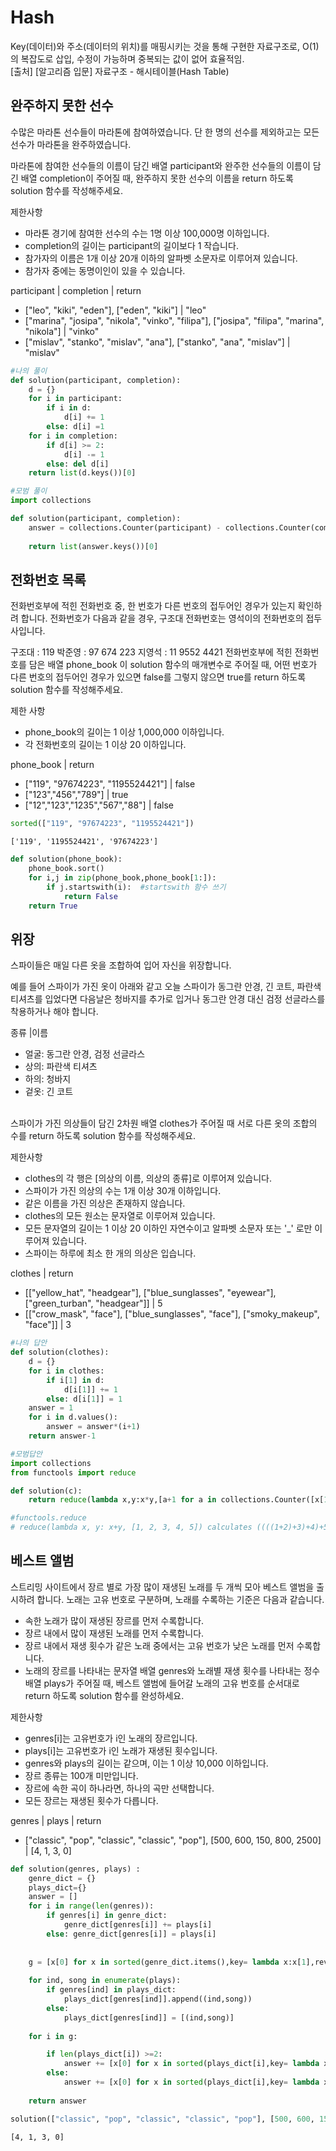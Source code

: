 
# Hash

Key(데이터)와 주소(데이터의 위치)를 매핑시키는 것을 통해 구현한 자료구조로, O(1)의 복잡도로 삽입, 수정이 가능하며 중복되는 값이 없어 효율적임. <br>
[출처] [알고리즘 입문] 자료구조 - 해시테이블(Hash Table)

## 완주하지 못한 선수

수많은 마라톤 선수들이 마라톤에 참여하였습니다. 단 한 명의 선수를 제외하고는 모든 선수가 마라톤을 완주하였습니다.

마라톤에 참여한 선수들의 이름이 담긴 배열 participant와 완주한 선수들의 이름이 담긴 배열 completion이 주어질 때, 완주하지 못한 선수의 이름을 return 하도록 solution 함수를 작성해주세요.

제한사항
- 마라톤 경기에 참여한 선수의 수는 1명 이상 100,000명 이하입니다.
- completion의 길이는 participant의 길이보다 1 작습니다.
- 참가자의 이름은 1개 이상 20개 이하의 알파벳 소문자로 이루어져 있습니다.
- 참가자 중에는 동명이인이 있을 수 있습니다.

participant	| completion | return
- ["leo", "kiki", "eden"], ["eden", "kiki"] | "leo"
- ["marina", "josipa", "nikola", "vinko", "filipa"], ["josipa", "filipa", "marina", "nikola"] | "vinko"
- ["mislav", "stanko", "mislav", "ana"], ["stanko", "ana", "mislav"] | "mislav"


```python
#나의 풀이
def solution(participant, completion):
    d = {}
    for i in participant:
        if i in d:
            d[i] += 1
        else: d[i] =1
    for i in completion:
        if d[i] >= 2:
            d[i] -= 1
        else: del d[i]
    return list(d.keys())[0]
```


```python
#모범 풀이
import collections

def solution(participant, completion):
    answer = collections.Counter(participant) - collections.Counter(completion)  #Counter객체끼리는 뺄 수 있음
    
    return list(answer.keys())[0]
```

## 전화번호 목록

전화번호부에 적힌 전화번호 중, 한 번호가 다른 번호의 접두어인 경우가 있는지 확인하려 합니다.
전화번호가 다음과 같을 경우, 구조대 전화번호는 영석이의 전화번호의 접두사입니다.

구조대 : 119
박준영 : 97 674 223
지영석 : 11 9552 4421
전화번호부에 적힌 전화번호를 담은 배열 phone_book 이 solution 함수의 매개변수로 주어질 때, 어떤 번호가 다른 번호의 접두어인 경우가 있으면 false를 그렇지 않으면 true를 return 하도록 solution 함수를 작성해주세요.

제한 사항
- phone_book의 길이는 1 이상 1,000,000 이하입니다.
- 각 전화번호의 길이는 1 이상 20 이하입니다.

phone_book	|  return
- ["119", "97674223", "1195524421"]	| false
- ["123","456","789"]	|  true
- ["12","123","1235","567","88"]	|   false


```python
sorted(["119", "97674223", "1195524421"])
```




    ['119', '1195524421', '97674223']




```python
def solution(phone_book):
    phone_book.sort()
    for i,j in zip(phone_book,phone_book[1:]):
        if j.startswith(i):  #startswith 함수 쓰기
            return False
    return True
```

## 위장

스파이들은 매일 다른 옷을 조합하여 입어 자신을 위장합니다.

예를 들어 스파이가 가진 옷이 아래와 같고 오늘 스파이가 동그란 안경, 긴 코트, 파란색 티셔츠를 입었다면 다음날은 청바지를 추가로 입거나 동그란 안경 대신 검정 선글라스를 착용하거나 해야 합니다.

종류 |이름
- 얼굴: 	동그란 안경, 검정 선글라스
- 상의:	파란색 티셔츠
- 하의:	청바지
- 겉옷:	긴 코트
</ul>
<br>
스파이가 가진 의상들이 담긴 2차원 배열 clothes가 주어질 때 서로 다른 옷의 조합의 수를 return 하도록 solution 함수를 작성해주세요.

제한사항
- clothes의 각 행은 [의상의 이름, 의상의 종류]로 이루어져 있습니다.
- 스파이가 가진 의상의 수는 1개 이상 30개 이하입니다.
- 같은 이름을 가진 의상은 존재하지 않습니다.
- clothes의 모든 원소는 문자열로 이루어져 있습니다.
- 모든 문자열의 길이는 1 이상 20 이하인 자연수이고 알파벳 소문자 또는 '_' 로만 이루어져 있습니다.
- 스파이는 하루에 최소 한 개의 의상은 입습니다.

clothes	| return
- [["yellow_hat", "headgear"], ["blue_sunglasses", "eyewear"], ["green_turban", "headgear"]] |	5
- [["crow_mask", "face"], ["blue_sunglasses", "face"], ["smoky_makeup", "face"]] |	3


```python
#나의 답안
def solution(clothes):
    d = {}
    for i in clothes:
        if i[1] in d:
            d[i[1]] += 1
        else: d[i[1]] = 1
    answer = 1
    for i in d.values():
        answer = answer*(i+1)
    return answer-1
```


```python
#모범답안
import collections
from functools import reduce

def solution(c):
    return reduce(lambda x,y:x*y,[a+1 for a in collections.Counter([x[1] for x in c]).values()])-1
```


```python
#functools.reduce  
# reduce(lambda x, y: x+y, [1, 2, 3, 4, 5]) calculates ((((1+2)+3)+4)+5)
```

## 베스트 앨범

스트리밍 사이트에서 장르 별로 가장 많이 재생된 노래를 두 개씩 모아 베스트 앨범을 출시하려 합니다. 노래는 고유 번호로 구분하며, 노래를 수록하는 기준은 다음과 같습니다.

- 속한 노래가 많이 재생된 장르를 먼저 수록합니다.
- 장르 내에서 많이 재생된 노래를 먼저 수록합니다.
- 장르 내에서 재생 횟수가 같은 노래 중에서는 고유 번호가 낮은 노래를 먼저 수록합니다.
- 노래의 장르를 나타내는 문자열 배열 genres와 노래별 재생 횟수를 나타내는 정수 배열 plays가 주어질 때, 베스트 앨범에 들어갈 노래의 고유 번호를 순서대로 return 하도록 solution 함수를 완성하세요.

제한사항
- genres[i]는 고유번호가 i인 노래의 장르입니다.
- plays[i]는 고유번호가 i인 노래가 재생된 횟수입니다.
- genres와 plays의 길이는 같으며, 이는 1 이상 10,000 이하입니다.
- 장르 종류는 100개 미만입니다.
- 장르에 속한 곡이 하나라면, 하나의 곡만 선택합니다.
- 모든 장르는 재생된 횟수가 다릅니다.

genres |	plays	| return
- ["classic", "pop", "classic", "classic", "pop"], [500, 600, 150, 800, 2500] |	[4, 1, 3, 0]


```python
def solution(genres, plays) :
    genre_dict = {}
    plays_dict={}
    answer = []
    for i in range(len(genres)):
        if genres[i] in genre_dict:
            genre_dict[genres[i]] += plays[i]
        else: genre_dict[genres[i]] = plays[i]
        
        
    g = [x[0] for x in sorted(genre_dict.items(),key= lambda x:x[1],reverse=True)]
    
    for ind, song in enumerate(plays):
        if genres[ind] in plays_dict:
            plays_dict[genres[ind]].append((ind,song))
        else: 
            plays_dict[genres[ind]] = [(ind,song)]
   
    for i in g:

        if len(plays_dict[i]) >=2:
            answer += [x[0] for x in sorted(plays_dict[i],key= lambda x:x[1],reverse=True)[:2]]
        else:
            answer += [x[0] for x in sorted(plays_dict[i],key= lambda x:x[1],reverse=True)]
    
    return answer
```


```python
solution(["classic", "pop", "classic", "classic", "pop"], [500, 600, 150, 800, 2500] )
```




    [4, 1, 3, 0]


